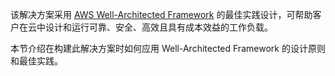 该解决方案采用 [AWS Well-Architected Framework](well-architected-framework) 的最佳实践设计，可帮助客户在云中设计和运行可靠、安全、高效且具有成本效益的工作负载。

本节介绍在构建此解决方案时如何应用 Well-Architected Framework 的设计原则和最佳实践。

[well-architected-framework]:https://aws.amazon.com/architecture/well-architected/?wa-lens-whitepapers.sort-by=item.additionalFields.sortDate&wa-lens-whitepapers.sort-order=desc&wa-guidance-whitepapers.sort-by=item.additionalFields.sortDate&wa-guidance-whitepapers.sort-order=desc

